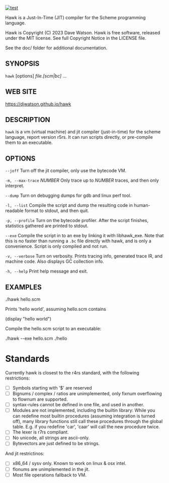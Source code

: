 [![test](https://github.com/djwatson/hawk/actions/workflows/test.yml/badge.svg?branch=main)](https://github.com/djwatson/hawk/actions/workflows/test.yml)

Hawk is a Just-In-Time (JIT) compiler for the Scheme programming language.

Hawk is Copyright (C) 2023 Dave Watson.
Hawk is free software, released under the MIT license.
See full Copyright Notice in the LICENSE file.

See the doc/ folder for additional documentation.

## SYNOPSIS

`hawk` [options] *file.[scm|bc]* ...

## WEB SITE

https://djwatson.github.io/hawk


## DESCRIPTION

`hawk` is a vm (virtual machine) and jit compiler (just-in-time) for the scheme
language, report version r5rs.  It can run scripts directly, or pre-compile them
to an executable.


## OPTIONS

`--joff`
  Turn off the jit compiler, only use the bytecode VM.

`-m, --max-trace`  *NUMBER* 
  Only trace up to *NUMBER* traces, and then only interpret.

`--dump`
  Turn on debugging dumps for gdb and linux perf tool.

`-l, --list`
  Compile the script and dump the resulting code in human-readable
  format to stdout, and then quit.

`-p, --profile`
  Turn on the bytecode profiler.  After the script finishes,
  statistics gathered are printed to stdout.

`--exe`
  Compile the script in to an exe by linking it with libhawk_exe.
  Note that this is no faster than running a `.bc` file directly
  with hawk, and is only a convenience.  Script is only compiled
  and not run.

`-v, --verbose`
  Turn on verbosity.  Prints tracing info, generated trace IR, and
  machine code.  Also displays GC collection info.

`-h, --help`
  Print help message and exit.

## EXAMPLES

  ./hawk hello.scm

Prints 'hello world', assuming hello.scm contains

  (display "hello world")

Compile the hello.scm script to an executable:

  ./hawk --exe hello.scm
  ./hello


# Standards

Currently hawk is closest to the r4rs standard, with the following
restrictions:

- [ ] Symbols starting with '$' are reserved
- [ ] Bignums / complex / ratios are unimplemented, only fixnum
      overflowing to flownum are supported.
- [ ] syntax-rules cannot be defined in one file, and used in another.
- [ ] Modules are not implemented, including the builtin library:
      While you can redefine most builtin procedures (assuming
      integration is turned off), many library functions still call
      these procedures through the global table.  E.g. if you redefine
      'car', 'caar' will call the new procedure twice.
- [ ] The lexer is r7rs compliant.
- [ ] No unicode, all strings are ascii-only.
- [ ] Bytevectors are just defined to be strings.

And jit restrictinos:

- [ ] x86_64 / sysv only.  Known to work on linux & osx intel.
- [ ] flonums are unimplemented in the jit.
- [ ] Most file operations fallback to VM.

